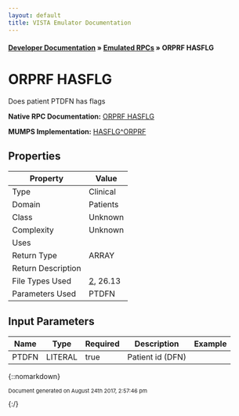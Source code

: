 ```yaml
---
layout: default
title: VISTA Emulator Documentation
---
```


#### [Developer Documentation](../index) &#187; [Emulated RPCs](TableOfContents) &#187; ORPRF HASFLG<br/>
# ORPRF HASFLG

Does patient PTDFN has flags

**Native RPC Documentation:** [ORPRF HASFLG](../VISTARPC/ORPRF_HASFLG)

**MUMPS Implementation:** [HASFLG^ORPRF](http://code.osehra.org/dox/Routine_ORPRF_source.html)

## Properties

Property | Value
--- | ---
Type | Clinical
Domain | Patients
Class | Unknown
Complexity | Unknown
Uses | 
Return Type | ARRAY
Return Description | 
File Types Used | [2](../VDM/Patient-2), 26.13
Parameters Used | PTDFN


## Input Parameters

Name | Type | Required | Description | Example
--- | --- | --- | --- | ---
PTDFN | LITERAL | true | Patient id (DFN) | 

{::nomarkdown} <br/><p style="font-size: 11px">Document generated on August 24th 2017, 2:57:46 pm</p>{:/}